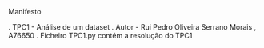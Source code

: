 Manifesto

. TPC1 - Análise de um dataset
. Autor - Rui Pedro Oliveira Serrano Morais , A76650
. Ficheiro TPC1.py contém a resolução do TPC1
